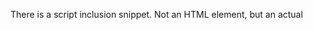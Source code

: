 There is a script inclusion snippet. Not an HTML element, but an
actual <SCRIPT> tag that includes an imaginary
framework from some (also imaginary) server source.
I did't copy any current frameworks but build my own
from scratch. 